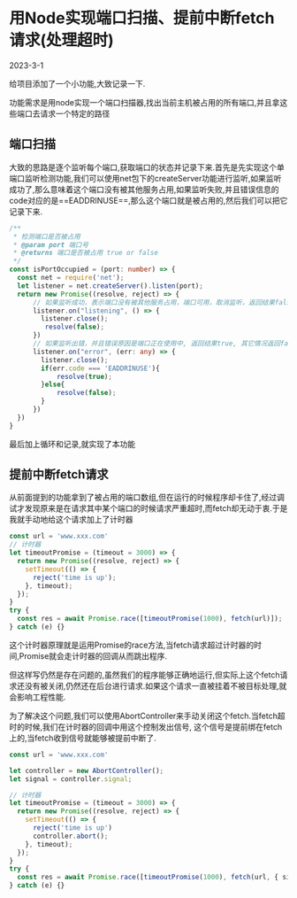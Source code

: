 # 用Node实现端口扫描、提前中断fetch请求(处理超时)

2023-3-1

给项目添加了一个小功能,大致记录一下.

功能需求是用node实现一个端口扫描器,找出当前主机被占用的所有端口,并且拿这些端口去请求一个特定的路径

## 端口扫描

大致的思路是逐个监听每个端口,获取端口的状态并记录下来.首先是先实现这个单端口监听检测功能,我们可以使用net包下的createServer功能进行监听,如果监听成功了,那么意味着这个端口没有被其他服务占用,如果监听失败,并且错误信息的code对应的是==EADDRINUSE==,那么这个端口就是被占用的,然后我们可以把它记录下来.

```typescript
/**
 * 检测端口是否被占用
 * @param port 端口号
 * @returns 端口是否被占用 true or false
 */
const isPortOccupied = (port: number) => {
  const net = require('net');
  let listener = net.createServer().listen(port);
  return new Promise((resolve, reject) => {
      // 如果监听成功，表示端口没有被其他服务占用，端口可用，取消监听，返回结果false
      listener.on("listening", () => {
        listener.close();
         resolve(false);
      })
      // 如果监听出错，并且错误原因是端口正在使用中, 返回结果true, 其它情况返回false
      listener.on("error", (err: any) => {
        listener.close();
        if(err.code === 'EADDRINUSE'){
            resolve(true);
        }else{
            resolve(false);
        }
      })
  })
}
```

最后加上循环和记录,就实现了本功能

## 提前中断fetch请求

从前面提到的功能拿到了被占用的端口数组,但在运行的时候程序却卡住了,经过调试才发现原来是在请求其中某个端口的时候请求严重超时,而fetch却无动于衷.于是我就手动地给这个请求加上了计时器

```typescript
const url = 'www.xxx.com'
// 计时器
let timeoutPromise = (timeout = 3000) => {
  return new Promise((resolve, reject) => {
    setTimeout(() => {
      reject('time is up');
    }, timeout);
  });
}
try {
  const res = await Promise.race([timeoutPromise(1000), fetch(url)]);
} catch (e) {}
```

这个计时器原理就是运用Promise的race方法,当fetch请求超过计时器的时间,Promise就会走计时器的回调从而跳出程序.

但这样写仍然是存在问题的,虽然我们的程序能够正确地运行,但实际上这个fetch请求还没有被关闭,仍然还在后台进行请求.如果这个请求一直被挂着不被目标处理,就会影响工程性能.

为了解决这个问题,我们可以使用AbortController来手动关闭这个fetch.当fetch超时的时候,我们在计时器的回调中用这个控制发出信号, 这个信号是提前绑在fetch上的,当fetch收到信号就能够被提前中断了.

```typescript
const url = 'www.xxx.com'

let controller = new AbortController();
let signal = controller.signal;

// 计时器
let timeoutPromise = (timeout = 3000) => {
  return new Promise((resolve, reject) => {
    setTimeout(() => {
      reject('time is up')
      controller.abort();
    }, timeout);
  });
}
try {
  const res = await Promise.race([timeoutPromise(1000), fetch(url, { signal: signal })]);
} catch (e) {}
```

